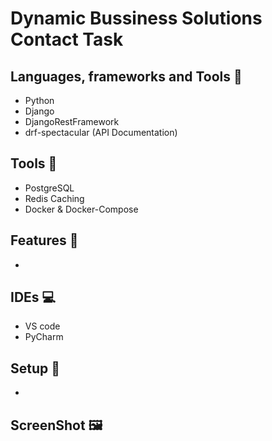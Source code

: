 # Dynamic Bussiness Solutions Contact Task

## Languages, frameworks and Tools 📑
 - Python
 - Django
 - DjangoRestFramework
 - drf-spectacular (API Documentation)

## Tools 🔎
 - PostgreSQL
 - Redis Caching
 - Docker & Docker-Compose

## Features 🥇
 - 

## IDEs 💻
 - VS code
 - PyCharm

## Setup 💽
 - 

## ScreenShot 🖼️
